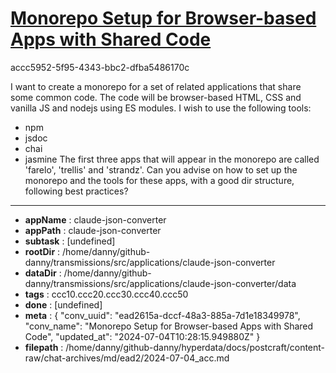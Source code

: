 # [Monorepo Setup for Browser-based Apps with Shared Code](https://claude.ai/chat/ead2615a-dccf-48a3-885a-7d1e18349978)

accc5952-5f95-4343-bbc2-dfba5486170c

I want to create a monorepo for a set of related applications that share some common code. The code will be browser-based HTML, CSS and vanilla JS and nodejs using ES modules. I wish to use the following tools:
- npm
- jsdoc
- chai
- jasmine
  The first three apps that will appear in the monorepo are called 'farelo', 'trellis' and 'strandz'. Can you advise on how to set up the monorepo and the tools for these apps, with a good dir structure, following best practices?

---

* **appName** : claude-json-converter
* **appPath** : claude-json-converter
* **subtask** : [undefined]
* **rootDir** : /home/danny/github-danny/transmissions/src/applications/claude-json-converter
* **dataDir** : /home/danny/github-danny/transmissions/src/applications/claude-json-converter/data
* **tags** : ccc10.ccc20.ccc30.ccc40.ccc50
* **done** : [undefined]
* **meta** : {
  "conv_uuid": "ead2615a-dccf-48a3-885a-7d1e18349978",
  "conv_name": "Monorepo Setup for Browser-based Apps with Shared Code",
  "updated_at": "2024-07-04T10:28:15.949880Z"
}
* **filepath** : /home/danny/github-danny/hyperdata/docs/postcraft/content-raw/chat-archives/md/ead2/2024-07-04_acc.md